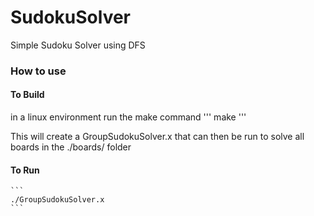 # SudokuSolver
Simple Sudoku Solver using DFS 

### How to use


#### To Build
   in a linux environment run the make command
    '''
    make
    '''

   This will create a GroupSudokuSolver.x that can then be run to solve
   all boards in the ./boards/ folder

#### To Run

    ```
    ./GroupSudokuSolver.x
    ```
